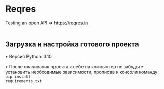 # Reqres
Testing an open API => https://reqres.in
<br /> <br />

## Загрузка и настройка готового проекта
• Версия Python: 3.10

• После скачивания проекта к себе на компьютер не забудьте установить необходимые зависимости, прописав к консоли команду: 
<code>pip install requirements.txt</code>
<br /> <br />

<!--
https://reqres.in/ - Открытое API

Необходимо на Python + PyTest написать тесты, где реализовать следующие пункты:
✔️ Написать позитивные и негативные API тесты, которые представлены на главной странице как образец
✔️ Написать WEB тесты с главной страницы + добавить проверку, что при нажатии на кнопку отправки образца запроса, получаемый результат (тело ответа и статус код) такой же как и через API запрос
3] Все тесты параметризировать и добавить фикстуры
4] Добавить возможность масштабировать проект (К примеру: если в WEB - добавится новая страница, а в API добавится новая версия API. То в таком случае добавляется новый класс и не нарушается текущая реализация)\

Для обозначений: ✔️
-->
